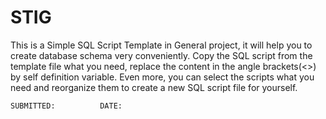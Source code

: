 STIG
====

This is a Simple SQL Script Template in General project, it will help you to create database schema very conveniently. Copy the SQL script from the template file what you need, replace the content in the angle brackets(<>) by self definition variable. Even more, you can select the scripts what you need and reorganize them to create a new SQL script file for yourself.

    SUBMITTED: 			DATE:
	
	